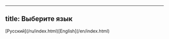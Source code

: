 ----
title: Выберите язык
----

<div id="languageLinks">[Русский](/ru/index.html)<span id="languagesSeparator"></span>[English](/en/index.html)</div>
